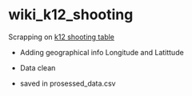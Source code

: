 # wiki_k12_shooting

Scrapping on [k12 shooting table](https://en.wikipedia.org/wiki/List_of_school_shootings_in_the_United_States)
 
 - Adding geographical info Longitude and Latittude
 
 - Data clean
 
 - saved in prosessed_data.csv 
